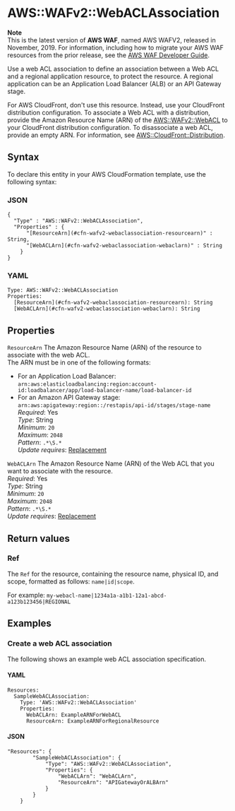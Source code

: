 # AWS::WAFv2::WebACLAssociation<a name="aws-resource-wafv2-webaclassociation"></a>

**Note**  
This is the latest version of **AWS WAF**, named AWS WAFV2, released in November, 2019\. For information, including how to migrate your AWS WAF resources from the prior release, see the [AWS WAF Developer Guide](https://docs.aws.amazon.com/waf/latest/developerguide/waf-chapter.html)\. 

Use a web ACL association to define an association between a Web ACL and a regional application resource, to protect the resource\. A regional application can be an Application Load Balancer \(ALB\) or an API Gateway stage\. 

For AWS CloudFront, don't use this resource\. Instead, use your CloudFront distribution configuration\. To associate a Web ACL with a distribution, provide the Amazon Resource Name \(ARN\) of the [AWS::WAFv2::WebACL](aws-resource-wafv2-webacl.md) to your CloudFront distribution configuration\. To disassociate a web ACL, provide an empty ARN\. For information, see [AWS::CloudFront::Distribution](https://docs.aws.amazon.com/AWSCloudFormation/latest/UserGuide/aws-resource-cloudfront-distribution.html)\. 

## Syntax<a name="aws-resource-wafv2-webaclassociation-syntax"></a>

To declare this entity in your AWS CloudFormation template, use the following syntax:

### JSON<a name="aws-resource-wafv2-webaclassociation-syntax.json"></a>

```
{
  "Type" : "AWS::WAFv2::WebACLAssociation",
  "Properties" : {
      "[ResourceArn](#cfn-wafv2-webaclassociation-resourcearn)" : String,
      "[WebACLArn](#cfn-wafv2-webaclassociation-webaclarn)" : String
    }
}
```

### YAML<a name="aws-resource-wafv2-webaclassociation-syntax.yaml"></a>

```
Type: AWS::WAFv2::WebACLAssociation
Properties: 
  [ResourceArn](#cfn-wafv2-webaclassociation-resourcearn): String
  [WebACLArn](#cfn-wafv2-webaclassociation-webaclarn): String
```

## Properties<a name="aws-resource-wafv2-webaclassociation-properties"></a>

`ResourceArn`  <a name="cfn-wafv2-webaclassociation-resourcearn"></a>
The Amazon Resource Name \(ARN\) of the resource to associate with the web ACL\.   
The ARN must be in one of the following formats:  
+ For an Application Load Balancer: `arn:aws:elasticloadbalancing:region:account-id:loadbalancer/app/load-balancer-name/load-balancer-id ` 
+ For an Amazon API Gateway stage: `arn:aws:apigateway:region::/restapis/api-id/stages/stage-name ` 
*Required*: Yes  
*Type*: String  
*Minimum*: `20`  
*Maximum*: `2048`  
*Pattern*: `.*\S.*`  
*Update requires*: [Replacement](https://docs.aws.amazon.com/AWSCloudFormation/latest/UserGuide/using-cfn-updating-stacks-update-behaviors.html#update-replacement)

`WebACLArn`  <a name="cfn-wafv2-webaclassociation-webaclarn"></a>
The Amazon Resource Name \(ARN\) of the Web ACL that you want to associate with the resource\.  
*Required*: Yes  
*Type*: String  
*Minimum*: `20`  
*Maximum*: `2048`  
*Pattern*: `.*\S.*`  
*Update requires*: [Replacement](https://docs.aws.amazon.com/AWSCloudFormation/latest/UserGuide/using-cfn-updating-stacks-update-behaviors.html#update-replacement)

## Return values<a name="aws-resource-wafv2-webaclassociation-return-values"></a>

### Ref<a name="aws-resource-wafv2-webaclassociation-return-values-ref"></a>

The `Ref` for the resource, containing the resource name, physical ID, and scope, formatted as follows: `name|id|scope`\.

For example: `my-webacl-name|1234a1a-a1b1-12a1-abcd-a123b123456|REGIONAL`

## Examples<a name="aws-resource-wafv2-webaclassociation--examples"></a>

### Create a web ACL association<a name="aws-resource-wafv2-webaclassociation--examples--Create_a_web_ACL_association"></a>

The following shows an example web ACL association specification\. 

#### YAML<a name="aws-resource-wafv2-webaclassociation--examples--Create_a_web_ACL_association--yaml"></a>

```
Resources:
  SampleWebACLAssociation:
    Type: 'AWS::WAFv2::WebACLAssociation'
    Properties:
      WebACLArn: ExampleARNForWebACL
      ResourceArn: ExampleARNForRegionalResource
```

#### JSON<a name="aws-resource-wafv2-webaclassociation--examples--Create_a_web_ACL_association--json"></a>

```
"Resources": {
        "SampleWebACLAssociation": {
            "Type": "AWS::WAFv2::WebACLAssociation",
            "Properties": {
                "WebACLArn": "WebACLArn",
                "ResourceArn": "APIGatewayOrALBArn"
            }
        }
    }
```